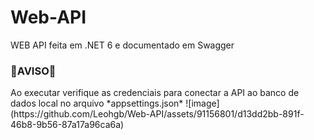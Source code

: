 # Web-API
WEB API feita em .NET 6 e documentado em Swagger
<h3>🚨AVISO🚨</h3>
Ao executar verifique as credenciais para conectar a API ao banco de dados local no arquivo *appsettings.json*
   ![image](https://github.com/Leohgb/Web-API/assets/91156801/d13dd2bb-891f-46b8-9b56-87a17a96ca6a)


